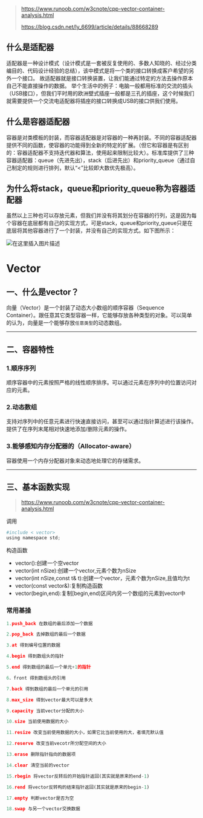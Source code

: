 > https://www.runoob.com/w3cnote/cpp-vector-container-analysis.html
>
> https://blog.csdn.net/ly_6699/article/details/88668289

## 什么是适配器
适配器是一种设计模式（设计模式是一套被反复使用的、多数人知晓的、经过分类编目的、代码设计经验的总结），该中模式是将一个类的接口转换成客户希望的另外一个接口。
故适配器就是接口转换装置，让我们能通过特定的方法去操作原本自己不能直接操作的数据。
举个生活中的例子：电脑一般都用标准的交流的插头（USB接口），但我们平时用的欧洲壁式插座一般都是三孔的插座，这个时候我们就需要提供一个交流电适配器将插座的接口转换成USB的接口供我们使用。

## 什么是容器适配器
容器是对类模板的封装，而容器适配器是对容器的一种再封装。不同的容器适配器提供不同的函数，使容器的功能得到全新的特定的扩展。（但它和容器是有区别的：容器适配器不支持迭代器和算法，使用起来限制比较大）。标准库提供了三种容器适配器：queue（先进先出），stack（后进先出）和priority_queue（通过自己制定的规则进行排列，默认“<”比较即大数优先极高）。

## 为什么将stack，queue和priority_queue称为容器适配器
虽然以上三种也可以存放元素，但我们并没有将其划分在容器的行列，这是因为每个容器在底层都有自己的实现方式，可是stack，queue和priority_queue只是在底层将其他容器进行了一个封装，并没有自己的实现方式。如下图所示：

![在这里插入图片描述](https://gitee.com/Black_Friday/blog/raw/master/image/202110281145248.png)

# Vector

## 一、什么是vector？

向量（Vector）是一个封装了动态大小数组的顺序容器（Sequence Container）。跟任意其它类型容器一样，它能够存放各种类型的对象。可以简单的认为，向量是一个能够存放`任意类型`的动态数组。

------

## 二、容器特性

### 1.顺序序列

顺序容器中的元素按照严格的线性顺序排序。可以通过元素在序列中的位置访问对应的元素。

### 2.动态数组

支持对序列中的任意元素进行快速直接访问，甚至可以通过指针算述进行该操作。提供了在序列末尾相对快速地添加/删除元素的操作。

### 3.能够感知内存分配器的（Allocator-aware）

容器使用一个内存分配器对象来动态地处理它的存储需求。

------

## 三、基本函数实现



> https://www.runoob.com/w3cnote/cpp-vector-container-analysis.html

调用

```python
#include < vector> 
using namespace std;
```

构造函数

- vector():创建一个空vector
- vector(int nSize):创建一个vector,元素个数为nSize
- vector(int nSize,const t& t):创建一个vector，元素个数为nSize,且值均为t
- vector(const vector&):复制构造函数
- vector(begin,end):复制[begin,end)区间内另一个数组的元素到vector中



### 常用基操

```python
1.push_back 在数组的最后添加一个数据

2.pop_back 去掉数组的最后一个数据

3.at 得到编号位置的数据

4.begin 得到数组头的指针

5.end 得到数组的最后一个单元+1的指针

6．front 得到数组头的引用

7.back 得到数组的最后一个单元的引用

8.max_size 得到vector最大可以是多大

9.capacity 当前vector分配的大小

10.size 当前使用数据的大小

11.resize 改变当前使用数据的大小，如果它比当前使用的大，者填充默认值

12.reserve 改变当前vecotr所分配空间的大小

13.erase 删除指针指向的数据项

14.clear 清空当前的vector

15.rbegin 将vector反转后的开始指针返回(其实就是原来的end-1)

16.rend 将vector反转构的结束指针返回(其实就是原来的begin-1)

17.empty 判断vector是否为空

18.swap 与另一个vector交换数据
```

